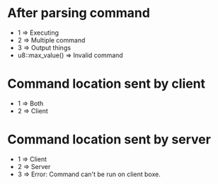 # After parsing command
- 1 => Executing
- 2 => Multiple command
- 3 => Output things
- u8::max_value() => Invalid command

# Command location sent by client
- 1 => Both
- 2 => Client

# Command location sent by server
- 1 => Client
- 2 => Server
- 3 => Error: Command can't be run on client boxe.
